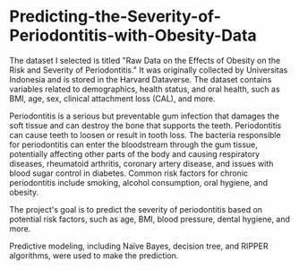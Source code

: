 # Predicting-the-Severity-of-Periodontitis-with-Obesity-Data
The dataset I selected is titled "Raw Data on the Effects of Obesity on the Risk and Severity of Periodontitis." It was originally collected by Universitas Indonesia and is stored in the Harvard Dataverse. The dataset contains variables related to demographics, health status, and oral health, such as BMI, age, sex, clinical attachment loss (CAL), and more.

Periodontitis is a serious but preventable gum infection that damages the soft tissue and can destroy the bone that supports the teeth. Periodontitis can cause teeth to loosen or result in tooth loss. The bacteria responsible for periodontitis can enter the bloodstream through the gum tissue, potentially affecting other parts of the body and causing respiratory diseases, rheumatoid arthritis, coronary artery disease, and issues with blood sugar control in diabetes. Common risk factors for chronic periodontitis include smoking, alcohol consumption, oral hygiene, and obesity.

The project's goal is to predict the severity of periodontitis based on potential risk factors, such as age, BMI, blood pressure, dental hygiene, and more.

Predictive modeling, including Naïve Bayes, decision tree, and RIPPER algorithms, were used to make the prediction.


